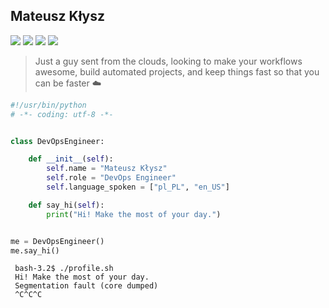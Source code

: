 ## Mateusz Kłysz

![](https://img.shields.io/badge/macOS-212121.svg?style=for-the-badge&logo=macOS&logoColor=white)
![](https://img.shields.io/badge/Kubernetes-212121.svg?style=for-the-badge&logo=Kubernetes&logoColor=blue)
![](https://img.shields.io/badge/Arch%20Linux-212121.svg?style=for-the-badge&logo=Arch-Linux&logoColor=cyan)
![](https://img.shields.io/badge/Neovim-212121.svg?style=for-the-badge&logo=Neovim&logoColor=green)

> Just a guy sent from the clouds, looking to make your workflows awesome, build automated projects, and keep things fast so that you can be faster ☁️

```python
#!/usr/bin/python
# -*- coding: utf-8 -*-


class DevOpsEngineer:

    def __init__(self):
        self.name = "Mateusz Kłysz"
        self.role = "DevOps Engineer"
        self.language_spoken = ["pl_PL", "en_US"]

    def say_hi(self):
        print("Hi! Make the most of your day.")


me = DevOpsEngineer()
me.say_hi()
```

```
 bash-3.2$ ./profile.sh
 Hi! Make the most of your day.
 Segmentation fault (core dumped)
 ^C^C^C
```
